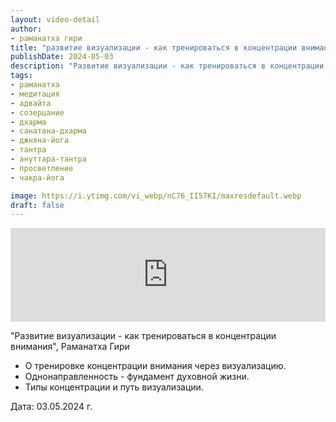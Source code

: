 ```yaml
---
layout: video-detail
author:
- раманатха гири
title: "развитие визуализации - как тренироваться в концентрации внимания"
publishDate: 2024-05-03
description: "Развитие визуализации - как тренироваться в концентрации внимания, Раманатха Гири * О тренировке концентрации внимания через визуализацию. * Однонаправленность - фундамент духовной жизни. * Типы концентрации и путь визуализации.   Дата  03.05.2"
tags: 
- раманатха
- медитация
- адвайта
- созерцание
- дхарма
- санатана-дхарма
- джняна-йога
- тантра
- ануттара-тантра
- просветление
- чакра-йога

image: https://i.ytimg.com/vi_webp/nC76_II57KI/maxresdefault.webp
draft: false
---
```


<iframe width="100%" src="https://www.youtube.com/embed/nC76_II57KI" frameborder="0" allowfullscreen=""></iframe> 

 "Развитие визуализации - как тренироваться в концентрации внимания", Раманатха Гири

* О тренировке концентрации внимания через визуализацию.
* Однонаправленность - фундамент духовной жизни.
* Типы концентрации и путь визуализации.

  
 Дата: 03.05.2024 г.

  

 